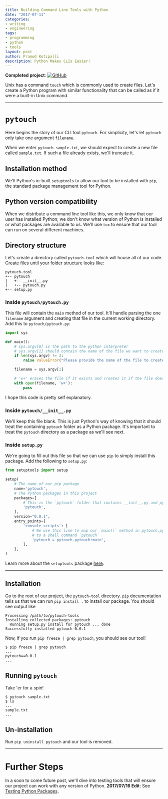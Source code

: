 ```yaml
---
title: Building Command Line Tools with Python
date: "2017-07-11"
categories:
- writing
- engineering
tags:
- programming
- python
- tools
layout: post
author: Pramod Kotipalli
description: Python Makes CLIs Easier!
---
```


**Completed project**:
[![GitHub](https://github.com/favicon.ico)](https://github.com/p13i/pytouch/tree/v0.0.1)

Unix has a command `touch` which is commonly used to create
files. Let's create a Python program with similar
functionality that can be called as if it were a built-in
Unix command.

---

# `pytouch`

Here begins the story of our CLI tool `pytouch`. For
simplicity, let's let `pytouch` only take one argument
`filename`.

When we enter `pytouch sample.txt`, we should expect to
create a new file called `sample.txt`. If such a file
already exists, we'll truncate it.

## Installation method

We'll Python's in-built `setuptools` to allow our tool to be
installed with `pip`, the standard package management tool
for Python.

## Python version compatibility

When we distribute a command line tool like this, we only
know that our user has installed Python; we don't know what
version of Python is installed or what packages are
available to us. We'll use `tox` to ensure that our tool can
run on several different machines.

## Directory structure

Let's create a directory called `pytouch-tool` which will
house all of our code. Create files until your folder
structure looks like:

```
pytouch-tool
+-- pytouch
|   +-- __init__.py
|   +-- pytouch.py
+-- setup.py
```

### Inside `pytouch/pytouch.py`

This file will contain the `main` method of our tool. It'll
handle parsing the one `filename` argument and creating that
file in the current working directory. Add this to
`pytouch/pytouch.py`:

``` python
import sys

def main():
    # sys.argv[0] is the path to the python interpreter
    # sys.argv[1] should contain the name of the file we want to create
    if len(sys.argv) != 3:
        raise ValueError("Please provide the name of the file to create.")

    filename = sys.argv[1]

    # 'w+' erases the file if it exists and creates it if the file doesn't exist
    with open(filename, 'w+'):
        pass
```

I hope this code is pretty self explanatory.

### Inside `pytouch/__init__.py`

We'll keep this file blank. This is just Python's way of
knowing that it should treat the containing `pytouch` folder
as a Python package. It's important to treat the `pytouch`
directory as a package as we'll see next.

### Inside `setup.py`

We're going to fill out this file so that we can use `pip`
to simply install this package. Add the following to
`setup.py`:

``` python
from setuptools import setup

setup(
    # The name of our pip package
    name='pytouch',
    # The Python packages in this project
    packages=[
        # This is the `pytouch` folder that contains __init__.py and pytouch.py
        'pytouch',
    ],
    version="0.0.1",
    entry_points={
        'console_scripts': [
            # We use this line to map our `main()` method in pytouch.py
            # to a shell command `pytouch`
            'pytouch = pytouch.pytouch:main',
        ],
    },
)
```

Learn more about the `setuptools` package [here](https://setuptools.readthedocs.io/en/latest/setuptools.html).

---

## Installation

Go to the root of our project, the `pytouch-tool` directory.
`pip` documentation tells us that we can run `pip install .`
to install our package. You should see output like

```
Processing /path/to/pytouch-tools
Installing collected packages: pytouch
  Running setup.py install for pytouch ... done
Successfully installed pytouch-0.0.1
```


Now, if you run `pip freeze | grep pytouch`, you should see our tool!

```shell
$ pip freeze | grep pytouch
...
pytouch==0.0.1
...
```

## Running `pytouch`

Take 'er for a spin!

```shell
$ pytouch sample.txt
$ ls
...
sample.txt
...
```

## Un-installation

Run `pip uninstall pytouch` and our tool is removed.

---

# Further Steps

In a soon to come future post, we'll dive into testing tools
that will ensure our project can work with any version of
Python. **2017/07/16 Edit**: See [Testing Python
Packages](/writing/py-test/).
